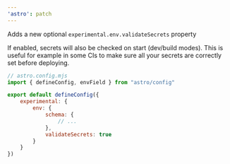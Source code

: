 ```yaml
---
'astro': patch
---
```


Adds a new optional `experimental.env.validateSecrets` property

If enabled, secrets will also be checked on start (dev/build modes). This is useful for example in some CIs to make sure all your secrets are correctly set before deploying.

```js
// astro.config.mjs
import { defineConfig, envField } from "astro/config"

export default defineConfig({
    experimental: {
        env: {
            schema: {
                // ...
            },
            validateSecrets: true
        }
    }
})
```
